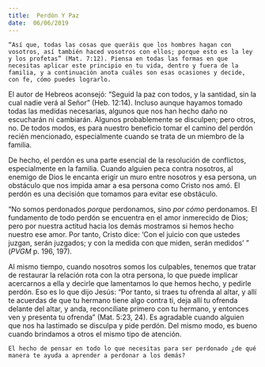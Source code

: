 ```yaml
---
title:  Perdón Y Paz
date:  06/06/2019
---
```


`“Así que, todas las cosas que queráis que los hombres hagan con vosotros, así también haced vosotros con ellos; porque esto es la ley y los profetas” (Mat. 7:12). Piensa en todas las formas en que necesitas aplicar este principio en tu vida, dentro y fuera de la familia, y a continuación anota cuáles son esas ocasiones y decide, con fe, cómo puedes lograrlo.`

El autor de Hebreos aconsejó: “Seguid la paz con todos, y la santidad, sin la cual nadie verá al Señor” (Heb. 12:14). Incluso aunque hayamos tomado todas las medidas necesarias, algunos que nos han hecho daño no escucharán ni cambiarán. Algunos probablemente se disculpen; pero otros, no. De todos modos, es para nuestro beneficio tomar el camino del perdón recién mencionado, especialmente cuando se trata de un miembro de la familia.

De hecho, el perdón es una parte esencial de la resolución de conflictos, especialmente en la familia. Cuando alguien peca contra nosotros, al enemigo de Dios le encanta erigir un muro entre nosotros y esa persona, un obstáculo que nos impida amar a esa persona como Cristo nos amó. El perdón es una decisión que tomamos para evitar ese obstáculo.

“No somos perdonados _porque_ perdonamos, sino _por cómo_ perdonamos. El fundamento de todo perdón se encuentra en el amor inmerecido de Dios; pero por nuestra actitud hacia los demás mostramos si hemos hecho nuestro ese amor. Por tanto, Cristo dice: ‘Con el juicio con que ustedes juzgan, serán juzgados; y con la medida con que miden, serán medidos’ ” (_PVGM_ p. 196, 197).

Al mismo tiempo, cuando nosotros somos los culpables, tenemos que tratar de restaurar la relación rota con la otra persona, lo que puede implicar acercarnos a ella y decirle que lamentamos lo que hemos hecho, y pedirle perdón. Eso es lo que dijo Jesús: “Por tanto, si traes tu ofrenda al altar, y allí te acuerdas de que tu hermano tiene algo contra ti, deja allí tu ofrenda delante del altar, y anda, reconcíliate primero con tu hermano, y entonces ven y presenta tu ofrenda” (Mat. 5:23, 24). Es agradable cuando alguien que nos ha lastimado se disculpa y pide perdón. Del mismo modo, es bueno cuando brindamos a otros el mismo tipo de atención.

`El hecho de pensar en todo lo que necesitas para ser perdonado ¿de qué manera te ayuda a aprender a perdonar a los demás?`